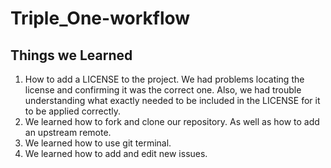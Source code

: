 # Triple_One-workflow

## Things we Learned
1. How to add a LICENSE to the project. We had problems locating the license and confirming it was the correct one. Also, we had trouble understanding what exactly needed to be included in the LICENSE for it to be applied correctly.
2. We learned how to fork and clone our repository. As well as how to add an upstream remote.
3. We learned how to use git terminal.
4. We learned how to add and edit new issues.
